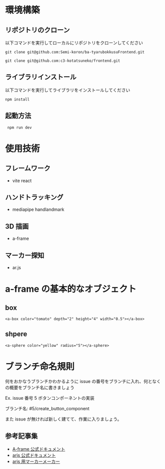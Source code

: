 # 環境構築

## リポジトリのクローン

以下コマンドを実行してローカルにリポジトリをクローンしてください

```
git clone git@github.com:Semi-koron/ba-tyarubokkusuFrontend.git
```
```
git clone git@github.com:c3-kotatsuneko/frontend.git
```

## ライブラリインストール

以下コマンドを実行してライブラリをインストールしてください

```
npm install
```

## 起動方法

```
 npm run dev
```

# 使用技術

## フレームワーク

- vite react

## ハンドトラッキング

- mediapipe handlandmark

## 3D 描画

- a-frame

## マーカー探知

- ar.js

# a-frame の基本的なオブジェクト

## box

```
<a-box color="tomato" depth="2" height="4" width="0.5"></a-box>
```

## shpere

```
<a-sphere color="yellow" radius="5"></a-sphere>
```

# ブランチ命名規則

何をおかなうブランチかわかるように issue の番号をブランチに入れ、何となくの概要をブランチ名に書きましょう

Ex. issue 番号 5 ボタンコンポーネントの実装

ブランチ名: #5/create_button_component

また issue が無ければ新しく建てて、作業に入りましょう。

## 参考記事集

- [A-frame 公式ドキュメント](https://aframe.io/docs/1.6.0/introduction/)
- [arjs 公式ドキュメント](https://ar-js-org.github.io/AR.js-Docs/)
- [arjs 用マーカーメーカー](https://jeromeetienne.github.io/AR.js/three.js/examples/marker-training/examples/generator.html)
